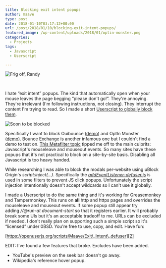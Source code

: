 ```yaml
---
title: Blocking exit intent popups
author: maave
type: post
date: 2018-01-10T03:17:12+00:00
url: /post/2018/01/10/blocking-exit-intent-popups/
featured_image: /wp-content/uploads/2018/01/optin-monster.png
categories:
  - Projects
tags:
  - Javascript
  - Userscript

---
```

![Frig off, Randy](/uploads/2018/01/newsletter-popup-e1515447774854.jpg)

&nbsp;

I hate &#8220;exit intent&#8221; popups. The kind that automatically open when your mouse leaves the page begging &#8220;please don't go!&#8221;. They're annoying. They're irrelevant (I'm following instructions, not closing). They interrupt the content I'm trying to read. So I made a short [Userscript to globally block them][2].

<!--more-->

![Soon to be blocked](/uploads/2018/01/optin-monster.png)

Specifically I want to block Ouibounce ([demo][4]) and OptIn Monster ([demo][5]). Bounce Exchange is another infamous one but I couldn't find a demo to test on. [This Metafilter topic][6] tipped me off to the main culprits: Javascript's mouseleave and mouseout events. So many sites have these popups that it's not practical to block on a site-by-site basis. Disabling all Javascript is too heavy handed.

While researching I was able to block the modals per-website using uBlock Origin's _script:inject(...)_. Specifically the _[addEventListener-defuser.js][7]_ is used in some filters to prevent JS click popups. Unfortunately the script injection intentionally doesn't accept wildcards so I can't use it globally.

I made a Userscript to do the same thing and it's working for Greasemonkey and Tampermonkey. This runs on **all** http and https pages and overrides the mouseleave and mouseout events. If some popup still appear try adding _//@run-at document-start_ so that it registers earlier. It will probably break some UIs but it's an acceptable tradeoff to me. URLs can be excluded if needed. I don't really plan on supporting such a simple script so it's &#8220;licensed&#8221; under 0BSD. You're free to use, copy, and edit. Have fun:

[https://openuserjs.org/scripts/Maave/Exit\_Intent\_defuser][2]

EDIT: I've found a few features that broke. Excludes have been added.

  * YouTube's preview on the seek bar doesn't go away.
  * Wikipedia's reference hover popup.

 [1]: /uploads/2018/01/newsletter-popup.jpg
 [2]: https://openuserjs.org/scripts/Maave/Exit_Intent_defuser
 [3]: /uploads/2018/01/optin-monster.png
 [4]: https://carlsednaoui.github.io/ouibounce/
 [5]: https://optinmonster.com/features/exit-intent/
 [6]: https://ask.metafilter.com/280379/Stop-popping-up-when-Im-about-to-switch-the-tab
 [7]: https://github.com/uBlockOrigin/uAssets/issues/692#issuecomment-329922065

